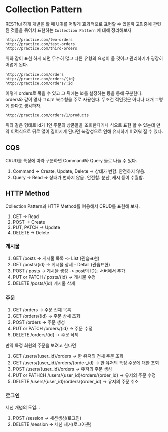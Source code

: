 # Collection Pattern
RESTful 하게 개발을 할 때 URI를 어떻게 효과적으로 표현할 수 있을까 고민중에 관련된 것들을 묶어서 표현하는 `Collection Pattern` 에 대해 정리해보자<br>

```HTTP
http://practice.com/two-orders
http://practice.com/test-orders 
http://practice.com/third-orders 
```
위와 같이 표현 하게 되면 무수히 많고 다른 유형의 요청이 올 것이고 관리하기가 굉장히 어렵게 된다. 

```HTTP
http://practice.com/orders 
http://practice.com/orders/{id}
http://practice.com/orders/:id
```
이렇게 orders로 묶을 수 있고 그 뒤에는 id를 설정하는 등을 통해 구분한다. <br>
orders와 같이 명사 그리고 복수형을 주로 사용한다. 무조건 적인것은 아니나 대개 그렇게 한다고 생각하자.<br>

```HTTP
http://practice.com/orders/1/products
```
위와 같은 형태로 id가 1인 주문의 상품들을 조회한다거나 식으로 표현 할 수 있는데 만약 이럭식으로 뒤로 많이 길어지게 된다면 복잡성으로 인해 유지하기 어려워 질 수 있다.

## CQS
CRUD를 특징에 따라 구분하면 Command와 Query 둘로 나눌 수 있다.
1. Command → Create, Update, Delete ⇒ 상태가 변함. 안전하지 않음.
2. Query → Read ⇒ 상태가 변하지 않음. 안전함. 분산, 캐시 등이 수월함.

## HTTP Method
Collection Pattern과 HTTP Method를 이용해서 CRUD를 표현해 보자.
1. GET → Read
2. POST → Create
3. PUT, PATCH → Update
4. DELETE → Delete

### 게시물
1. GET /posts -> 게시물 목록 -> List (관습표현)
2. GET /posts/{id} -> 게시물 상세 - Detail (관습표현)
3. POST / posts -> 게시물 생성 -> post의 ID는 서버에서 추가
4. PUT or PATCH / posts/{id} -> 게시물 수정
5. DELETE /posts/{id} 게시물 삭제

### 주문
1. GET /orders -> 주문 전체 목록
2. GET /orders/{id} -> 주문 상세 조회
3. POST /orders -> 주문 생성
4. PUT or PATCH /orders/{id} -> 주문 수정
5. DELETE /orders/{id} -> 주문 삭제

만약 특정 회원의 주문을 보려고 한다면
1. GET /users/{user_id}/orders -> 한 유저의 전체 주문 조회
2. GET /users/{user_id}/orders/{order_id} -> 한 유저의 특정 주문에 대한 조회
3. POST /users/{user_id}/orders -> 유저의 주문 생성
4. PUT or PATHCH /users/{user_id}/orders/{order_id} -> 유저의 주문 수정
5. DELETE /users/{user_id}/orders/{order_id} -> 유저의 주문 취소

### 로그인
세션 개념의 도입...
1. POST /session -> 세션생성(로그인)
2. DELETE /session -> 세션 제거(로그아웃)
